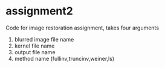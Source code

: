 # assignment2
Code for image restoration assignment, takes four arguments
1) blurred image file name
2) kernel file name
3) output file name
4) method name (fullinv,truncinv,weiner,ls)
